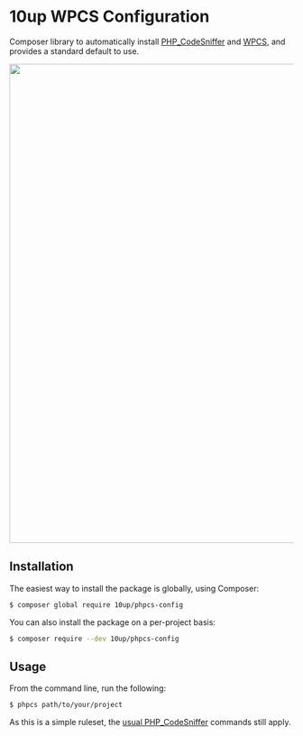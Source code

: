 # 10up WPCS Configuration
Composer library to automatically install [PHP_CodeSniffer](https://github.com/squizlabs/PHP_CodeSniffer) and [WPCS](https://github.com/WordPress-Coding-Standards/WordPress-Coding-Standards), and provides a standard default to use.

<p align="center">
<a href="http://10up.com/contact/"><img src="https://10updotcom-wpengine.s3.amazonaws.com/uploads/2016/10/10up-Github-Banner.png" width="850"></a>
</p>

## Installation

The easiest way to install the package is globally, using Composer:

```bash
$ composer global require 10up/phpcs-config
```

You can also install the package on a per-project basis:

```bash
$ composer require --dev 10up/phpcs-config
```

## Usage

From the command line, run the following:

```bash
$ phpcs path/to/your/project
```

As this is a simple ruleset, the [usual PHP_CodeSniffer](https://github.com/squizlabs/PHP_CodeSniffer/wiki/Usage) commands still apply.
